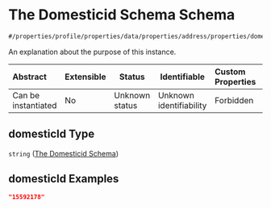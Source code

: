 # The Domesticid Schema Schema

```txt
#/properties/profile/properties/data/properties/address/properties/domesticId#/properties/profile/properties/data/properties/address/properties/domesticId
```

An explanation about the purpose of this instance.


| Abstract            | Extensible | Status         | Identifiable            | Custom Properties | Additional Properties | Access Restrictions | Defined In                                                                                          |
| :------------------ | ---------- | -------------- | ----------------------- | :---------------- | --------------------- | ------------------- | --------------------------------------------------------------------------------------------------- |
| Can be instantiated | No         | Unknown status | Unknown identifiability | Forbidden         | Allowed               | none                | [policy_transaction.schema.json\*](../../out/policy_transaction.schema.json "open original schema") |

## domesticId Type

`string` ([The Domesticid Schema](policy_transaction-properties-the-profile-schema-properties-the-profile-data-schema-properties-the-address-schema-properties-the-domesticid-schema.md))

## domesticId Examples

```json
"15592178"
```

